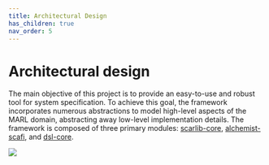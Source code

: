 ```yaml
---
title: Architectural Design
has_children: true
nav_order: 5
---
```


# Architectural design

The main objective of this project is to provide an easy-to-use and robust tool for system specification.
To achieve this goal, the framework incorporates numerous abstractions to model high-level aspects of the MARL domain, abstracting away low-level implementation details. The framework is composed of three primary modules: [scarlib-core](./scarlib-core), [alchemist-scafi](./alchemist-scafi), and [dsl-core](./dsl-core).

![](https://i.imgur.com/T1P6qVT.png)
